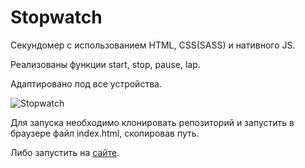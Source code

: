 # Stopwatch

Секундомер с использованием HTML, CSS(SASS) и нативного JS.

Реализованы функции start, stop, pause, lap.

Адаптировано под все устройства.

![Stopwatch](https://user-images.githubusercontent.com/72670840/217047218-c58dc1d5-0ef3-4309-86e1-bda353e8a0b7.gif)

Для запуска необходимо клонировать репозиторий и запустить в браузере файл index.html, скопировав путь.

Либо запустить на [сайте](https://www.mikhailvoevodin.ru/stopwatch/index.html).
